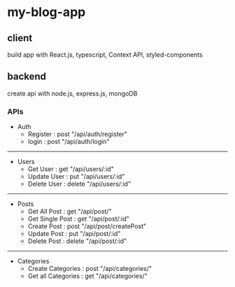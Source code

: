 # my-blog-app

## client
build app with React.js, typescript, Context API, styled-components

## backend
create api with node.js, express.js, mongoDB


### APIs

+ Auth
  + Register : post "/api/auth/register"
  + login    : post "/api/auth/login"

* * *

+ Users
  + Get User     : get "/api/users/:id"
  + Update User  : put "/api/users/:id" 
  + Delete User  : delete "/api/users/:id"

* * *

+ Posts
  + Get All Post    : get "/api/post/"
  + Get Single Post : get "/api/post/:id"
  + Create Post     : post "/api/post/createPost"
  + Update Post     : put "/api/post/:id"
  + Delete Post     : delete "/api/post/:id"

* * *

+ Categories
  + Create Categories  : post "/api/categories/"
  + Get all Categories : get "/api/categories/"

